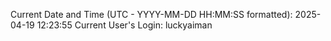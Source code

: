Current Date and Time (UTC - YYYY-MM-DD HH:MM:SS formatted): 2025-04-19 12:23:55
Current User's Login: luckyaiman
